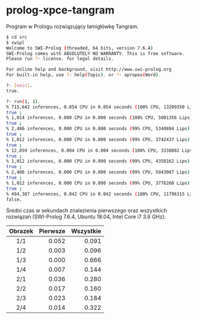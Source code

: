 # prolog-xpce-tangram
Program w Prologu rozwiązujący łamigłówkę Tangram.


```bash
$ cd src
$ swipl
Welcome to SWI-Prolog (threaded, 64 bits, version 7.6.4)
SWI-Prolog comes with ABSOLUTELY NO WARRANTY. This is free software.
Please run ?- license. for legal details.

For online help and background, visit http://www.swi-prolog.org
For built-in help, use ?- help(Topic). or ?- apropos(Word).

?- [main].
true.

?- run(1, 1).
% 715,642 inferences, 0.054 CPU in 0.054 seconds (100% CPU, 13209350 Lips)
true ;
% 1,014 inferences, 0.000 CPU in 0.000 seconds (100% CPU, 5001356 Lips)
true ;
% 2,486 inferences, 0.000 CPU in 0.000 seconds (99% CPU, 5340884 Lips)
true ;
% 1,012 inferences, 0.000 CPU in 0.000 seconds (99% CPU, 3742437 Lips)
true ;
% 12,859 inferences, 0.004 CPU in 0.004 seconds (100% CPU, 3338082 Lips)
true ;
% 1,012 inferences, 0.000 CPU in 0.000 seconds (99% CPU, 4358162 Lips)
true ;
% 2,486 inferences, 0.000 CPU in 0.000 seconds (99% CPU, 5043087 Lips)
true ;
% 1,012 inferences, 0.000 CPU in 0.000 seconds (99% CPU, 3776260 Lips)
true ;
% 494,387 inferences, 0.042 CPU in 0.042 seconds (100% CPU, 11796315 Lips)
false.

```

Średni czas w sekundach znalezienia pierwszego oraz wszystkich rozwiązań (SWI-Prolog 7.6.4, Ubuntu 18.04, Intel Core i7 3.6 GHz):

|Obrazek|Pierwsze|Wszystkie|
|:----:|--------:|--------:|
|1/1|0.052|0.091|
|1/2|0.003|0.096|
|1/3|0.000|0.666|
|1/4|0.007|0.144|
|2/1|0.036|0.280|
|2/2|0.017|0.160|
|2/3|0.023|0.184|
|2/4|0.014|0.322|


